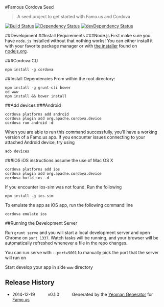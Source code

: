 #Famous Cordova Seed
> A seed project to get started with Famo.us and Cordova

[![Build Status](https://travis-ci.org/Famous/requirejs-seed.svg?branch=master)](https://travis-ci.org/Famous/requirejs-seed) [![Dependency Status](https://david-dm.org/Famous/requirejs-seed.svg)](https://david-dm.org/Famous/requirejs-seed) [![devDependency Status](https://david-dm.org/Famous/requirejs-seed/dev-status.svg)](https://david-dm.org/Famous/requirejs-seed#info=devDependencies)

##Development
##Install Requirements
###Node.js
First make sure you have `node.js` installed without that nothing works!  You can either install it with your favorite package manager or with [the installer](http://nodejs.org/download) found on [nodejs.org](http://nodejs.org).

###Cordova CLI
```
npm install -g cordova
```

##Install Dependencies
From within the root directory:
```
npm install -g grunt-cli bower
cd www
npm install && bower install
```

##Add devices
###Android
```
cordova platforms add android
cordova plugin add org.apache.cordova.device
cordova run android -d
```

When you are able to run this command successfully, you'll have a working version of a Famo.us app. If you encounter issues connecting to your attached Android device, try using

```
adb devices
```

###iOS
iOS instructions assume the use of Mac OS X
```
cordova platforms add ios
cordova plugin add org.apache.cordova.device
cordova build ios -d
```

If you encounter ios-sim was not found. Run the following

```
npm install -g ios-sim
```

To emulate the app as iOS app, run the following command line

```
cordova emulate ios
```


##Running the Development Server

Run ```grunt serve``` and you will start a local development server and open Chrome on `port 1337`.  Watch tasks will be running, and your browser will be automatically refreshed whenever a file in the repo changes.

You can run serve with ```--port=9001``` to manually pick the port that the server will run on

Start develop your app in side `www` directory

## Release History
* 2014-12-19   v0.1.0   Generated by the [Yeoman Generator](https://github.com/FamousTools/generator-famous) for [Famo.us](http://famo.us)
